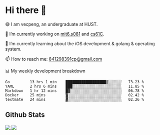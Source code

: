 
# Hi there 👋
😄 I am vecpeng, an undergraduate at HUST.

🔭 I’m currently working on [mit6.s081](https://pdos.csail.mit.edu/6.S081/2020/) and [cs61C](https://inst.eecs.berkeley.edu/~cs61c/fa21/).

🌱 I’m currently learning about the iOS development & golang & operating system.

📫 How to reach me: 841298391cp@gmail.com

📊 My weekly development breakdown
<!--START_SECTION:waka-->
```text
Go         13 hrs 1 min    ██████████████████▒░░░░░░   73.23 % 
YAML       2 hrs 6 mins    ███░░░░░░░░░░░░░░░░░░░░░░   11.85 % 
Markdown   1 hr 12 mins    █▓░░░░░░░░░░░░░░░░░░░░░░░   06.78 % 
Docker     25 mins         ▓░░░░░░░░░░░░░░░░░░░░░░░░   02.42 % 
textmate   24 mins         ▓░░░░░░░░░░░░░░░░░░░░░░░░   02.26 % 
```
<!--END_SECTION:waka-->

## Github Stats
<a href="https://github.com/anuraghazra/github-readme-stats">
  <img align="center" src="https://github-readme-stats.vercel.app/api?username=vecpeng&count_private=true&hide=stars" />
</a>
<a href="https://github.com/anuraghazra/convoychat">
  <img align="center" src="https://github-readme-stats.vercel.app/api/top-langs/?username=vecpeng&layout=compact" />
</a>
